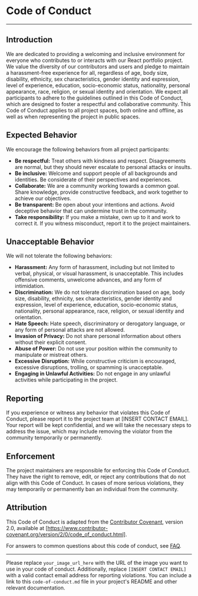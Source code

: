 # Code of Conduct
------------------------------------------------------------------------------------------------------------------------------------------------------------------------------------------------------------------------------------------------------------------------------
## Introduction

We are dedicated to providing a welcoming and inclusive environment for everyone who contributes to or interacts with our React portfolio project. We value the diversity of our contributors and users and pledge to maintain a harassment-free experience for all, regardless of age, body size, disability, ethnicity, sex characteristics, gender identity and expression, level of experience, education, socio-economic status, nationality, personal appearance, race, religion, or sexual identity and orientation.
We expect all participants to adhere to the guidelines outlined in this Code of Conduct, which are designed to foster a respectful and collaborative community. This Code of Conduct applies to all project spaces, both online and offline, as well as when representing the project in public spaces.

## Expected Behavior

We encourage the following behaviors from all project participants:

- **Be respectful:** Treat others with kindness and respect. Disagreements are normal, but they should never escalate to personal attacks or insults.
- **Be inclusive:** Welcome and support people of all backgrounds and identities. Be considerate of their perspectives and experiences.
- **Collaborate:** We are a community working towards a common goal. Share knowledge, provide constructive feedback, and work together to achieve our objectives.
- **Be transparent:** Be open about your intentions and actions. Avoid deceptive behavior that can undermine trust in the community.
- **Take responsibility:** If you make a mistake, own up to it and work to correct it. If you witness misconduct, report it to the project maintainers.

## Unacceptable Behavior

We will not tolerate the following behaviors:

- **Harassment:** Any form of harassment, including but not limited to verbal, physical, or visual harassment, is unacceptable. This includes offensive comments, unwelcome advances, and any form of intimidation.
- **Discrimination:** We do not tolerate discrimination based on age, body size, disability, ethnicity, sex characteristics, gender identity and expression, level of experience, education, socio-economic status, nationality, personal appearance, race, religion, or sexual identity and orientation.
- **Hate Speech:** Hate speech, discriminatory or derogatory language, or any form of personal attacks are not allowed.
- **Invasion of Privacy:** Do not share personal information about others without their explicit consent.
- **Abuse of Power:** Do not use your position within the community to manipulate or mistreat others.
- **Excessive Disruption:** While constructive criticism is encouraged, excessive disruptions, trolling, or spamming is unacceptable.
- **Engaging in Unlawful Activities:** Do not engage in any unlawful activities while participating in the project.

## Reporting

If you experience or witness any behavior that violates this Code of Conduct, please report it to the project team at [INSERT CONTACT EMAIL]. Your report will be kept confidential, and we will take the necessary steps to address the issue, which may include removing the violator from the community temporarily or permanently.

## Enforcement

The project maintainers are responsible for enforcing this Code of Conduct. They have the right to remove, edit, or reject any contributions that do not align with this Code of Conduct. In cases of more serious violations, they may temporarily or permanently ban an individual from the community.

## Attribution

This Code of Conduct is adapted from the [Contributor Covenant](https://www.contributor-covenant.org/), version 2.0, available at [https://www.contributor-covenant.org/version/2/0/code_of_conduct.html].

For answers to common questions about this code of conduct, see [FAQ](https://www.contributor-covenant.org/faq).

---

Please replace `your_image_url_here` with the URL of the image you want to use in your code of conduct. Additionally, replace `[INSERT CONTACT EMAIL]` with a valid contact email address for reporting violations. You can include a link to this `code-of-conduct.md` file in your project's README and other relevant documentation.
